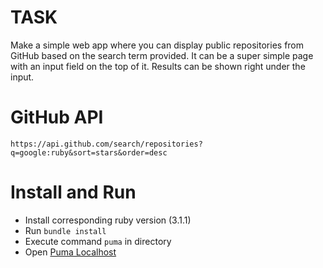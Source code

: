 # TASK

Make a simple web app where you can display public repositories from GitHub based on 
the search term provided. It can be a super simple page with an input 
field on the top of it. Results can be shown right under the input.

# GitHub API

`https://api.github.com/search/repositories?q=google:ruby&sort=stars&order=desc`

# Install and Run

- Install corresponding ruby version (3.1.1)
- Run `bundle install`
- Execute command `puma` in directory
- Open [Puma Localhost](http://0.0.0.0:9292)
